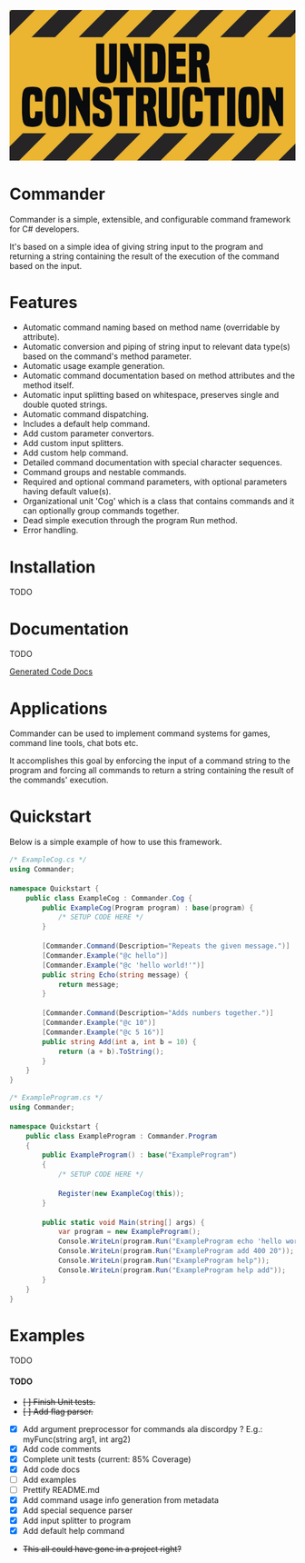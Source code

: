 ![](./assets/construction-resized.jpeg)

# Commander
Commander is a simple, extensible, and configurable command framework for C# developers.

It's based on a simple idea of giving string input to the program and returning a string containing the result of the execution of the command based on the input.

# Features
- Automatic command naming based on method name (overridable by attribute).
- Automatic conversion and piping of string input to relevant data type(s) based on the command's method parameter.
- Automatic usage example generation.
- Automatic command documentation based on method attributes and the method itself.
- Automatic input splitting based on whitespace, preserves single and double quoted strings.
- Automatic command dispatching.
- Includes a default help command.
- Add custom parameter convertors.
- Add custom input splitters.
- Add custom help command.
- Detailed command documentation with special character sequences.
- Command groups and nestable commands.
- Required and optional command parameters, with optional parameters having default value(s).
- Organizational unit 'Cog' which is a class that contains commands and it can optionally group commands together.
- Dead simple execution through the program Run method.
- Error handling.

# Installation
TODO

# Documentation
TODO

[Generated Code Docs](./documentation/html/index.html)

# Applications
Commander can be used to implement command systems for games, command line tools, chat bots etc.

It accomplishes this goal by enforcing the input of a command string to the program and forcing all commands to return a string containing the result of the commands' execution.

# Quickstart
Below is a simple example of how to use this framework.
```c#
/* ExampleCog.cs */
using Commander;

namespace Quickstart {
    public class ExampleCog : Commander.Cog {
        public ExampleCog(Program program) : base(program) {
            /* SETUP CODE HERE */
        }
        
        [Commander.Command(Description="Repeats the given message.")]
        [Commander.Example("@c hello")]
        [Commander.Example("@c 'hello world!'")]
        public string Echo(string message) {
            return message;
        }
        
        [Commander.Command(Description="Adds numbers together.")]
        [Commander.Example("@c 10")]
        [Commander.Example("@c 5 16")]
        public string Add(int a, int b = 10) {
            return (a + b).ToString();
        }
    }
}
```

```c#
/* ExampleProgram.cs */
using Commander;

namespace Quickstart {
    public class ExampleProgram : Commander.Program
    {
        public ExampleProgram() : base("ExampleProgram")
        {
            /* SETUP CODE HERE */
            
            Register(new ExampleCog(this));
        }
        
        public static void Main(string[] args) {
            var program = new ExampleProgram();
            Console.WriteLn(program.Run("ExampleProgram echo 'hello world!'"));
            Console.WriteLn(program.Run("ExampleProgram add 400 20"));
            Console.WriteLn(program.Run("ExampleProgram help"));
            Console.WriteLn(program.Run("ExampleProgram help add"));
        }
    }
}
```

# Examples
TODO

#### TODO
- ~~[ ] Finish Unit tests.~~
- ~~[ ] Add flag parser.~~
- [x] Add argument preprocessor for commands ala discordpy ?
      E.g.: myFunc(string arg1, int arg2)
- [x] Add code comments
- [x] Complete unit tests (current: 85% Coverage)
- [x] Add code docs
- [ ] Add examples
- [ ] Prettify README.md
- [x] Add command usage info generation from metadata
- [x] Add special sequence parser
- [x] Add input splitter to program
- [x] Add default help command
- ~~This all could have gone in a project right?~~